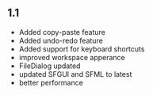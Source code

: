 ## 1.1
 - Added copy-paste feature
 - Added undo-redo feature
 - Added support for keyboard shortcuts
 - improved workspace apperance
 - FileDialog updated
 - updated SFGUI and SFML to latest
 - better performance